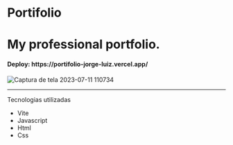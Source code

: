 # Portifolio
<h1>My professional portfolio. </h1>
<h4>Deploy: https://portifolio-jorge-luiz.vercel.app/</h4>

![Captura de tela 2023-07-11 110734](https://github.com/JorgeluizAndrade/Portifolio/assets/124687870/e536e299-904a-4190-a594-e331f0f1987b)

________________________________________________________________________________________________________________________________________
<p>Tecnologias utilizadas</p>
<ul>
  <li>Vite</li>
  <li>Javascript</li>
  <li>Html</li>
  <li>Css</li>
</ul>
